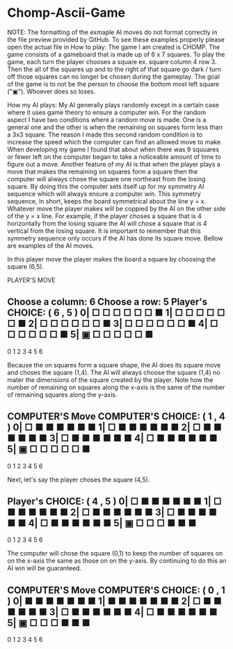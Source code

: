 # Chomp-Ascii-Game
NOTE: The formatting of the exmaple AI moves do not format correctly in the file preview provided by GitHub. To see these examples properly please
open the actual file in 
How to play: The game I am created is CHOMP. The game consists of a gameboard that is made up of 6 x 7 squares. To play the game, each turn the 
player chooses a square ex. square column 4 row 3. Then the all of the squares up and to the right of that square go dark / turn off
those squares can no longer be chosen during the gameplay. The goal of the game is to not be the person to choose the bottom most left
square ("▣"). Whoever does so loses.

How my AI plays: My AI generally plays randomly except in a certain case where it uses game theory to ensure a computer win. For the random aspect 
I have two conditions where a random move is made. One is a general one and the other is when the remaining on squares form less than a 3x3 square.
The reason I made this second random condition is to increase the speed which the computer can find an allowed move to make. When developing my game
I found that about when there was 9 squuares or fewer left on the computer began to take a noticeable amount of time to figure out a move. Another 
feature of my AI is that when the player plays a move that makes the remaining on squares form a square then the computer will always chose the square
one northeast from the losing square. By doing this the computer sets itself up for my symmetry AI sequence which will always ensure a computer win.
This symmetry sequence, in short, keeps the board symmetrical about the line y = x. Whatever move the player makes will be coppied by the AI on the
other side of the y = x line. For example, if the player choses a square that is 4 horizontally from the losing square the AI will chose a square that
is 4 vertical from the losing square. It is important to remember that this symmetry sequence only occurs if the AI has done its square move. Bellow are
examples of the AI moves.

In this player move the player makes the board a square by choosing the square (6,5).

PLAYER'S MOVE

Choose a column: 6
Choose a row: 5
Player's CHOICE: ( 6 , 5 )
0| □ □ □ □ □ □ ■
1| □ □ □ □ □ □ ■
2| □ □ □ □ □ □ ■
3| □ □ □ □ □ □ ■
4| □ □ □ □ □ □ ■
5| ▣ □ □ □ □ □ ■
  ---------------
   0 1 2 3 4 5 6

Because the on squares form a square shape, the AI does its square move and choses the square (1,4). The AI will always choose the square (1,4) no mater the
dimensions of the square created by the player. Note how the number of remaining on squares along the x-axis is the same of the number of remaining squares
along the y-axis.

COMPUTER'S Move
COMPUTER'S CHOICE: ( 1 , 4 )
0| □ ■ ■ ■ ■ ■ ■ 
1| □ ■ ■ ■ ■ ■ ■
2| □ ■ ■ ■ ■ ■ ■
3| □ ■ ■ ■ ■ ■ ■
4| □ ■ ■ ■ ■ ■ ■
5| ▣ □ □ □ □ □ ■
  ---------------
   0 1 2 3 4 5 6

Next, let's say the player choses the square (4,5).

Player's CHOICE: ( 4 , 5 )
0| □ ■ ■ ■ ■ ■ ■
1| □ ■ ■ ■ ■ ■ ■
2| □ ■ ■ ■ ■ ■ ■
3| □ ■ ■ ■ ■ ■ ■
4| □ ■ ■ ■ ■ ■ ■
5| ▣ □ □ □ ■ ■ ■
  ---------------
   0 1 2 3 4 5 6

The computer will chose the square (0,1) to keep the number of squares on on the x-axis the same as those on on the y-axis. By continuing to do this an AI win will
be guaranteed.

COMPUTER'S Move
COMPUTER'S CHOICE: ( 0 , 1 )
0| ■ ■ ■ ■ ■ ■ ■
1| ■ ■ ■ ■ ■ ■ ■
2| □ ■ ■ ■ ■ ■ ■
3| □ ■ ■ ■ ■ ■ ■
4| □ ■ ■ ■ ■ ■ ■
5| ▣ □ □ □ ■ ■ ■
  ---------------
   0 1 2 3 4 5 6
